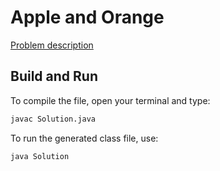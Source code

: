 # Apple and Orange

[Problem description](https://www.hackerrank.com/challenges/apple-and-orange)

## Build and Run

To compile the file, open your terminal and type:
```bash
javac Solution.java
```

To run the generated class file, use:
```bash
java Solution
```
